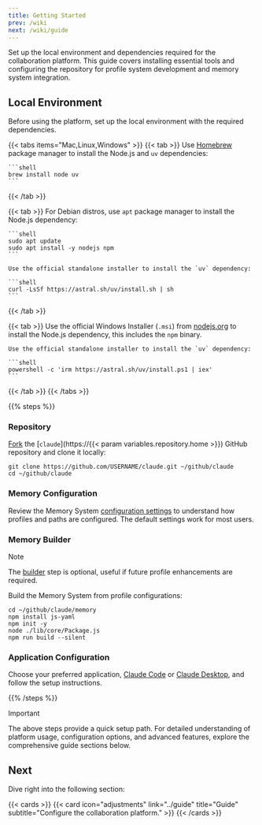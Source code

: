 ```yaml
---
title: Getting Started
prev: /wiki
next: /wiki/guide
---
```


Set up the local environment and dependencies required for the collaboration platform. This guide covers installing essential tools and configuring the repository for profile system development and memory system integration.

<!--more-->

## Local Environment

Before using the platform, set up the local environment with the required dependencies.

{{< tabs items="Mac,Linux,Windows" >}}
  {{< tab >}}
    Use [Homebrew](https://brew.sh) package manager to install the Node.js and `uv` dependencies:

    ```shell
    brew install node uv
    ```
  {{< /tab >}}

  {{< tab >}}
    For Debian distros, use `apt` package manager to install the Node.js dependency:

    ```shell
    sudo apt update
    sudo apt install -y nodejs npm
    ```

    Use the official standalone installer to install the `uv` dependency:

    ```shell
    curl -LsSf https://astral.sh/uv/install.sh | sh
    ```
  {{< /tab >}}

  {{< tab >}}
    Use the official Windows Installer (`.msi`) from [nodejs.org](https://nodejs.org/en/download) to install the Node.js dependency, this includes the `npm` binary.

    Use the official standalone installer to install the `uv` dependency:

    ```shell
    powershell -c 'irm https://astral.sh/uv/install.ps1 | iex'
    ```
  {{< /tab >}}
{{< /tabs >}}

{{% steps %}}

### Repository

[Fork](https://docs.github.com/en/pull-requests/collaborating-with-pull-requests/working-with-forks/fork-a-repo) the [`claude`](https://{{< param variables.repository.home >}}) GitHub repository and clone it locally:

```shell
git clone https://github.com/USERNAME/claude.git ~/github/claude
cd ~/github/claude
```

### Memory Configuration

Review the Memory System [configuration settings](/claude/wiki/guide/platform/memory/configuration) to understand how profiles and paths are configured. The default settings work for most users.

### Memory Builder

> [!NOTE]
> The [builder](/claude/wiki/guide/platform/memory/builder) step is optional, useful if future profile enhancements are required.

Build the Memory System from profile configurations:

```shell
cd ~/github/claude/memory
npm install js-yaml
npm init -y
node ./lib/core/Package.js
npm run build --silent
```

### Application Configuration

Choose your preferred application, [Claude Code](/claude/wiki/guide/platform/code) or [Claude Desktop](/claude/wiki/guide/platform/desktop), and follow the setup instructions.

{{% /steps %}}

> [!IMPORTANT]
> The above steps provide a quick setup path. For detailed understanding of platform usage, configuration options, and advanced features, explore the comprehensive guide sections below.

## Next

Dive right into the following section:

{{< cards >}}
  {{< card icon="adjustments" link="../guide" title="Guide" subtitle="Configure the collaboration platform." >}}
{{< /cards >}}
